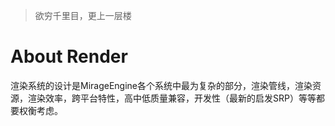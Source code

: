 > 欲穷千里目，更上一层楼
# About Render
渲染系统的设计是MirageEngine各个系统中最为复杂的部分，渲染管线，渲染资源，渲染效率，跨平台特性，高中低质量兼容，开发性（最新的启发SRP）等等都要权衡考虑。